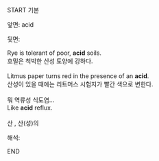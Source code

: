 START
기본

앞면:
acid


뒷면:
<div>Rye is tolerant of poor, <strong>acid</strong> soils. </div><div><div>호밀은 척박한 산성 토양에 강하다.</div></div><div><br></div><div><div>Litmus paper turns red in the presence of an <strong>acid</strong>. </div><div><div>산성이 있을 때에는 리트머스 시험지가 빨간 색으로 변한다.</div></div></div><div><br></div><div><div><div><span>뭐 역류성 식도염...</span></div></div><div><div><span>Like <strong>acid</strong> reflux.</span></div></div></div><div><br></div><div>산 , 산(성)의</div>


해석:
<!--ID: 1746614453374-->
END